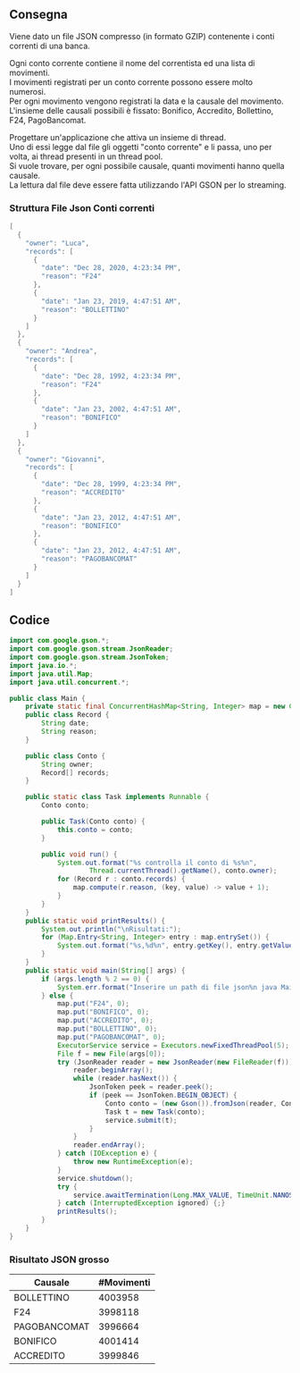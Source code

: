 ## Consegna
Viene dato un file JSON compresso (in formato GZIP) contenente i conti correnti di una banca.  

Ogni conto corrente contiene il nome del correntista ed una lista di movimenti.  
I movimenti registrati per un conto corrente possono essere molto numerosi.  
Per ogni movimento vengono registrati la data e la causale del movimento.  
L'insieme delle causali possibili è fissato: Bonifico, Accredito, Bollettino, F24, PagoBancomat.  
  
Progettare un'applicazione che attiva un insieme di thread.  
Uno di essi legge dal file gli oggetti "conto corrente" e li passa, uno per volta, ai thread presenti in un thread pool.  
Si vuole trovare, per ogni possibile causale, quanti movimenti hanno quella causale.   
La lettura dal file deve essere fatta utilizzando l'API GSON per lo streaming.
### Struttura File Json Conti correnti
```java
[
  {
    "owner": "Luca",
    "records": [
      {
        "date": "Dec 28, 2020, 4:23:34 PM",
        "reason": "F24"
      },
      {
        "date": "Jan 23, 2019, 4:47:51 AM",
        "reason": "BOLLETTINO"
      }
    ]
  },
  {
    "owner": "Andrea",
    "records": [
      {
        "date": "Dec 28, 1992, 4:23:34 PM",
        "reason": "F24"
      },
      {
        "date": "Jan 23, 2002, 4:47:51 AM",
        "reason": "BONIFICO"
      }
    ]
  },
  {
    "owner": "Giovanni",
    "records": [
      {
        "date": "Dec 28, 1999, 4:23:34 PM",
        "reason": "ACCREDITO"
      },
      {
        "date": "Jan 23, 2012, 4:47:51 AM",
        "reason": "BONIFICO"
      },
      {
        "date": "Jan 23, 2012, 4:47:51 AM",
        "reason": "PAGOBANCOMAT"
      }
    ]
  }
]
```
## Codice
```java
import com.google.gson.*;
import com.google.gson.stream.JsonReader;
import com.google.gson.stream.JsonToken;
import java.io.*;
import java.util.Map;
import java.util.concurrent.*;

public class Main {
    private static final ConcurrentHashMap<String, Integer> map = new ConcurrentHashMap<>();
    public class Record {
        String date;
        String reason;
    }

    public class Conto {
        String owner;
        Record[] records;
    }

    public static class Task implements Runnable {
        Conto conto;

        public Task(Conto conto) {
            this.conto = conto;
        }

        public void run() {
            System.out.format("%s controlla il conto di %s%n",
                    Thread.currentThread().getName(), conto.owner);
            for (Record r : conto.records) {
                map.compute(r.reason, (key, value) -> value + 1);
            }
        }
    }
    public static void printResults() {
        System.out.println("\nRisultati:");
        for (Map.Entry<String, Integer> entry : map.entrySet()) {
            System.out.format("%s,%d%n", entry.getKey(), entry.getValue());
        }
    }
    public static void main(String[] args) {
        if (args.length % 2 == 0) {
            System.err.format("Inserire un path di file json%n java Main path/example.json");
        } else {
            map.put("F24", 0);
            map.put("BONIFICO", 0);
            map.put("ACCREDITO", 0);
            map.put("BOLLETTINO", 0);
            map.put("PAGOBANCOMAT", 0);
            ExecutorService service = Executors.newFixedThreadPool(5);
            File f = new File(args[0]);
            try (JsonReader reader = new JsonReader(new FileReader(f))) {
                reader.beginArray();
                while (reader.hasNext()) {
                    JsonToken peek = reader.peek();
                    if (peek == JsonToken.BEGIN_OBJECT) {
                        Conto conto = (new Gson()).fromJson(reader, Conto.class);
                        Task t = new Task(conto);
                        service.submit(t);
                    }
                }
                reader.endArray();
            } catch (IOException e) {
                throw new RuntimeException(e);
            }
            service.shutdown();
            try {
                service.awaitTermination(Long.MAX_VALUE, TimeUnit.NANOSECONDS);
            } catch (InterruptedException ignored) {;}
            printResults();
        }
    }
}
```
### Risultato JSON grosso
| Causale      | \#Movimenti |
| ------------ | ----------- |
| BOLLETTINO   | 4003958     |
| F24          | 3998118     |
| PAGOBANCOMAT | 3996664     |
| BONIFICO     | 4001414     |
| ACCREDITO    | 3999846     |

